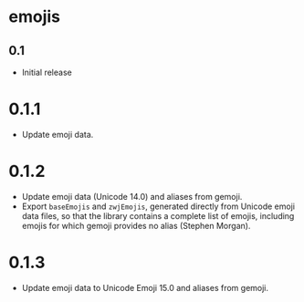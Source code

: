# emojis

## 0.1

  * Initial release

# 0.1.1

  * Update emoji data.

# 0.1.2

  * Update emoji data (Unicode 14.0) and aliases from gemoji.
  * Export `baseEmojis` and `zwjEmojis`, generated directly from
    Unicode emoji data files, so that the library contains a
    complete list of emojis, including emojis for which gemoji
    provides no alias (Stephen Morgan).

# 0.1.3

  * Update emoji data to Unicode Emoji 15.0 and aliases from gemoji.
